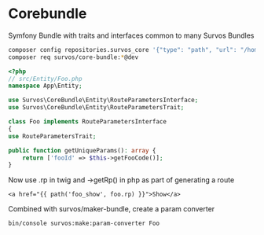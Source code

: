 # Corebundle

Symfony Bundle with traits and interfaces common to many Survos Bundles

```bash
composer config repositories.survos_core '{"type": "path", "url": "/home/tac/survos/bundles/core-bundle"}'
composer req survos/core-bundle:*@dev
```

```php
<?php
// src/Entity/Foo.php
namespace App\Entity;

use Survos\CoreBundle\Entity\RouteParametersInterface;
use Survos\CoreBundle\Entity\RouteParametersTrait;

class Foo implements RouteParametersInterface
{
use RouteParametersTrait;

public function getUniqueParams(): array { 
    return ['fooId' => $this->getFooCode()];
}
```

Now use .rp in twig and ->getRp() in php as part of generating a route
```twig
<a href="{{ path('foo_show', foo.rp) }}">Show</a>
```

Combined with survos/maker-bundle, create a param converter

```bash
bin/console survos:make:param-converter Foo
```
